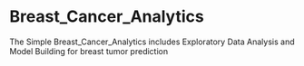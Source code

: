 # Breast_Cancer_Analytics
The Simple Breast_Cancer_Analytics includes Exploratory Data Analysis and Model Building for breast tumor prediction
